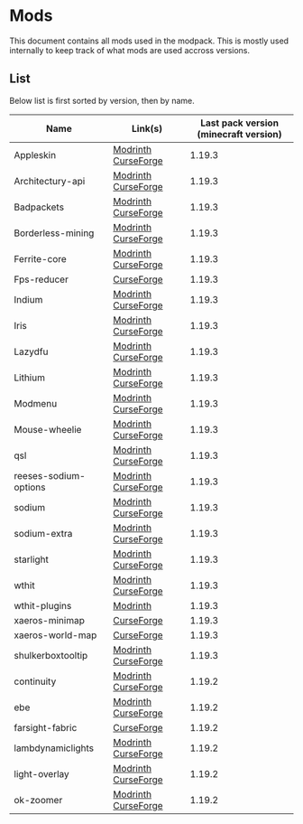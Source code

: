 # Mods
This document contains all mods used in the modpack. This is mostly used internally to keep track of what mods are used accross versions.

## List
Below list is first sorted by version, then by name.

| Name                  | Link(s)                                                                                                                                     | Last pack version (minecraft version) |
| --------------------- | ------------------------------------------------------------------------------------------------------------------------------------------- | ----------------- |
| Appleskin             | [Modrinth](https://modrinth.com/mod/appleskin) [CurseForge](https://www.curseforge.com/minecraft/mc-mods/appleskin)                         | 1.19.3            |
| Architectury-api      | [Modrinth](https://modrinth.com/mod/architectury-api) [CurseForge](https://www.curseforge.com/minecraft/mc-mods/architectury-api)           | 1.19.3            |
| Badpackets            | [Modrinth](https://modrinth.com/mod/badpackets) [CurseForge](https://www.curseforge.com/minecraft/mc-mods/badpackets)                       | 1.19.3            |
| Borderless-mining     | [Modrinth](https://modrinth.com/mod/borderless-mining) [CurseForge](https://www.curseforge.com/minecraft/mc-mods/borderless-mining)         | 1.19.3            |
| Ferrite-core          | [Modrinth](https://modrinth.com/mod/ferrite-core) [CurseForge](https://www.curseforge.com/minecraft/mc-mods/ferritecore-fabric)             | 1.19.3            |
| Fps-reducer           | [CurseForge](https://www.curseforge.com/minecraft/mc-mods/fps-reducer)                                                                      | 1.19.3            |
| Indium                | [Modrinth](https://modrinth.com/mod/indium) [CurseForge](https://www.curseforge.com/minecraft/mc-mods/indium)                               | 1.19.3            |
| Iris                  | [Modrinth](https://modrinth.com/mod/iris) [CurseForge](https://www.curseforge.com/minecraft/mc-mods/irisshaders)                            | 1.19.3            |
| Lazydfu               | [Modrinth](https://modrinth.com/mod/lazydfu) [CurseForge](https://www.curseforge.com/minecraft/mc-mods/lazydfu)                             | 1.19.3            |
| Lithium               | [Modrinth](https://modrinth.com/mod/lithium) [CurseForge](https://www.curseforge.com/minecraft/mc-mods/lithium)                             | 1.19.3            |
| Modmenu               | [Modrinth](https://modrinth.com/mod/modmenu) [CurseForge](https://www.curseforge.com/minecraft/mc-mods/modmenu)                             | 1.19.3            |
| Mouse-wheelie         | [Modrinth](https://modrinth.com/mod/mouse-wheelie) [CurseForge](https://www.curseforge.com/minecraft/mc-mods/mouse-wheelie)                 | 1.19.3            |
| qsl                   | [Modrinth](https://modrinth.com/mod/qsl) [CurseForge](https://www.curseforge.com/minecraft/mc-mods/qsl)                                     | 1.19.3            |
| reeses-sodium-options | [Modrinth](https://modrinth.com/mod/reeses-sodium-options) [CurseForge](https://www.curseforge.com/minecraft/mc-mods/reeses-sodium-options) | 1.19.3            |
| sodium                | [Modrinth](https://modrinth.com/mod/sodium) [CurseForge](https://www.curseforge.com/minecraft/mc-mods/sodium)                               | 1.19.3            |
| sodium-extra          | [Modrinth](https://modrinth.com/mod/sodium-extra) [CurseForge](https://www.curseforge.com/minecraft/mc-mods/sodium-extra)                   | 1.19.3            |
| starlight             | [Modrinth](https://modrinth.com/mod/starlight) [CurseForge](https://www.curseforge.com/minecraft/mc-mods/starlight)                         | 1.19.3            |
| wthit                 | [Modrinth](https://modrinth.com/mod/wthit) [CurseForge](https://www.curseforge.com/minecraft/mc-mods/wthit)                                 | 1.19.3            |
| wthit-plugins         | [Modrinth](https://modrinth.com/mod/wthit-plugins)                                                                                          | 1.19.3            |
| xaeros-minimap        | [CurseForge](https://www.curseforge.com/minecraft/mc-mods/xaeros-minimap)                                                                   | 1.19.3            |
| xaeros-world-map      | [CurseForge](https://www.curseforge.com/minecraft/mc-mods/xaeros-world-map)                                                                 | 1.19.3            |
| shulkerboxtooltip     | [Modrinth](https://modrinth.com/mod/shulkerboxtooltip) [CurseForge](https://www.curseforge.com/minecraft/mc-mods/shulkerboxtooltip)         | 1.19.3            |
| continuity            | [Modrinth](https://modrinth.com/mod/continuity) [CurseForge](https://www.curseforge.com/minecraft/mc-mods/continuity)                       | 1.19.2            |
| ebe                   | [Modrinth](https://modrinth.com/mod/ebe) [CurseForge](https://www.curseforge.com/minecraft/mc-mods/enhanced-block-entities)                 | 1.19.2            |
| farsight-fabric       | [CurseForge](https://www.curseforge.com/minecraft/mc-mods/farsight-fabric)                                                                  | 1.19.2            |
| lambdynamiclights     | [Modrinth](https://modrinth.com/mod/lambdynamiclights) [CurseForge](https://www.curseforge.com/minecraft/mc-mods/lambdynamiclights)         | 1.19.2            |
| light-overlay         | [Modrinth](https://modrinth.com/mod/light-overlay) [CurseForge](https://www.curseforge.com/minecraft/mc-mods/light-overlay)                 | 1.19.2            |
| ok-zoomer             | [Modrinth](https://modrinth.com/mod/ok-zoomer) [CurseForge](https://www.curseforge.com/minecraft/mc-mods/ok-zoomer)                         | 1.19.2            |
















